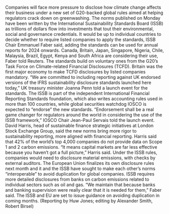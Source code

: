 Companies will face more pressure to disclose how climate change affects their business under a new set of G20-backed global rules aimed at helping regulators crack down on greenwashing.
The norms published on Monday have been written by the International Sustainability Standards Board (ISSB) as trillions of dollars flow into investments that tout their environmental, social and governance credentials.
It would be up to individual countries to decide whether to require listed companies to apply the standards, ISSB Chair Emmanuel Faber said, adding the standards can be used for annual reports for 2024 onwards.
Canada, Britain, Japan, Singapore, Nigeria, Chile, Malaysia, Brazil, Egypt, Kenya and South Africa are considering their use, Faber told Reuters.
The standards build on voluntary ones from the G20’s Task Force on Climate-related Financial Disclosures (TCFD).
Britain was the first major economy to make TCFD disclosures by listed companies mandatory.
“We are committed to including reporting against UK endorsed versions of the IFRS sustainability disclosure standards launched here today,” UK treasury minister Joanna Penn told a launch event for the standards.
The ISSB is part of the independent International Financial Reporting Standards foundation, which also writes accounting rules used in more than 100 countries, while global securities watchdog IOSCO is expected to “endorse” the new standards.
“Endorsement shall be a real game changer for regulators around the world in considering the use of the ISSB framework,” IOSCO Chair Jean-Paul Servais told the launch event.
David Harris, head of sustainable finance strategic initiatives at London Stock Exchange Group, said the new norms bring more rigor to sustainability reporting, more aligned with financial reporting.
Harris said that 42% of the world’s top 4,000 companies do not provide data on Scope 1 and 2 carbon emissions.
“It means capital markets are far less effective because you haven’t got a full picture,” Harris said. Under the ISSB rules, companies would need to disclosure material emissions, with checks by external auditors.
The European Union finalizes its own disclosure rules next month and it and the ISSB have sought to make each other’s norms “interoperable” to avoid duplication for global companies.
ISSB requires more detailed disclosures from banks on carbon emissions related to individual sectors such as oil and gas.
“We maintain that because banks and banking supervision were really clear that it is needed for them,” Faber said.
The ISSB and EU are set to issue guidance on avoiding duplication in coming months.
(Reporting by Huw Jones; editing by Alexander Smith, Robert Birsel)